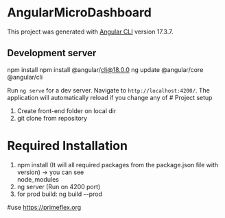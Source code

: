 # AngularMicroDashboard

This project was generated with [Angular CLI](https://github.com/angular/angular-cli) version 17.3.7.

## Development server
npm install
npm install @angular/cli@18.0.0
ng update @angular/core @angular/cli

Run `ng serve` for a dev server. Navigate to `http://localhost:4200/`. The application will automatically reload if you change any of # Project setup
1. Create front-end folder on local dir
2. git clone from repository 

# Required Installation 
1. npm install (It will all required packages from the package.json file with version) -> you can see          
node_modules
2. ng server (Run on 4200 port)
3. for prod build: ng build --prod


#use
https://primeflex.org
